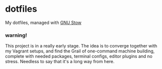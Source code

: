 # dotfiles
My dotfiles, managed with [GNU Stow](https://www.gnu.org/software/stow/)

### warning!
This project is in a really early stage. The idea is to converge together with my Vagrant setups, and find the Grail of
one-command machine building, complete with needed packages, terminal configs, editor plugins and no stress. Needless to
say that it's a long way from here.
